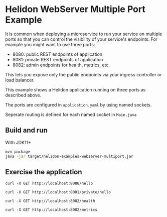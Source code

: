 # Helidon WebServer Multiple Port Example

It is common when deploying a microservice to run your service on
multiple ports so that you can control the visibility of your
service's endpoints. For example you might want to use three ports:

- 8080: public REST endpoints of application
- 8081: private REST endpoints of application
- 8082: admin endpoints for health, metrics, etc.

This lets you expose only the public endpoints via your 
ingress controller or load balancer.

This example shows a Helidon application running on three ports
as described above.

The ports are configured in `application.yaml` by using named sockets.

Seperate routing is defined for each named socket in `Main.java`

## Build and run

With JDK11+
```bash
mvn package
java -jar target/helidon-examples-webserver-multiport.jar
```
## Exercise the application

```
curl -X GET http://localhost:8080/hello

curl -X GET http://localhost:8081/private/hello

curl -X GET http://localhost:8082/health

curl -X GET http://localhost:8082/metrics
```
